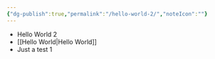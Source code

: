 ```yaml
---
{"dg-publish":true,"permalink":"/hello-world-2/","noteIcon":""}
---
```


- Hello World 2
- [[Hello World\|Hello World]]
- Just a test 1